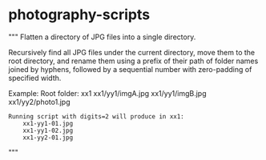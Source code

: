 # photography-scripts

"""
Flatten a directory of JPG files into a single directory.

Recursively find all JPG files under the current directory, move them to the root directory, and rename them using a prefix of their path of folder names joined by hyphens, followed by a sequential number with zero-padding of specified width.

Example:
    Root folder: xx1
        xx1/yy1/imgA.jpg
        xx1/yy1/imgB.jpg
        xx1/yy2/photo1.jpg

    Running script with digits=2 will produce in xx1:
        xx1-yy1-01.jpg
        xx1-yy1-02.jpg
        xx1-yy2-01.jpg
"""

